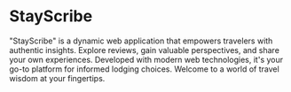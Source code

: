 # StayScribe
"StayScribe" is a dynamic web application that empowers travelers with authentic insights. Explore reviews, gain valuable perspectives, and share your own experiences. Developed with modern web technologies, it's your go-to platform for informed lodging choices. Welcome to a world of travel wisdom at your fingertips.
